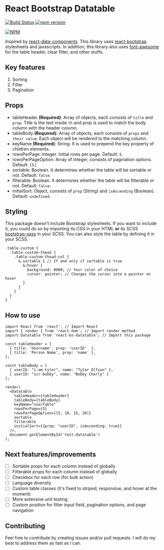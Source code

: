 # React Bootstrap Datatable

[![Build Status](https://travis-ci.org/Imballinst/react-bs-datatable.svg?branch=master)](https://travis-ci.org/Imballinst/react-bs-datatable)
[![npm version](https://badge.fury.io/js/react-bs-datatable.svg)](https://badge.fury.io/js/react-bs-datatable)

[![NPM](https://nodei.co/npm/react-bs-datatable.png)](https://nodei.co/npm/react-bs-datatable/)

Inspired by [react-data-components](https://github.com/carlosrocha/react-data-components). This library uses [react-bootstrap](http://react-bootstrap.github.io/) stylesheets and javascripts. In addition, this library also uses [font-awesome](http://fontawesome.io/) for the table header, clear filter, and other stuffs.

## Key features

1. Sorting
2. Filter
3. Pagination

## Props

* tableHeader **(Required)**: Array of objects, each consists of `title` and `prop`. Title is the text inside `th` and prop is used to match the body column with the header column.
* tableBody **(Required)**: Array of objects, each consists of `props` and `their value`. Each object will be rendered to the matching column.
* keyName **(Required)**: String. It is used to prepend the key property of children elements.
* rowsPerPage: Integer. Initial rows per page. Default: `5`.
* rowsPerPageOption: Array of integer, consists of pagination options. Default: `[5]`.
* sortable: Boolean. It determines whether the table will be sortable or not. Default: `false`.
* filterable: Boolean. It determines whether the table will be filterable or not. Default: `false`.
* initialSort: Object, consists of `prop` (String) and `isAscending` (Boolean). Default: `undefined`.

## Styling

This package doesn't include Bootstrap stylesheets. If you want to include it, you could do so by importing its CSS in your HTML **or** its SCSS [bootstrap-sass](https://github.com/twbs/bootstrap-sass) in your SCSS. You can also style the table by defining it in your SCSS.

```
.table-custom {
  .table-custom-thead {
    .table-custom-thead-col {
      &.sortable { // If and only if sortable is true
        &:hover {
          background: #000; // Your color of choice
          cursor: pointer; // Changes the cursor into a pointer on hover
        }
      }
    }
  }
}
```

## How to use

```
import React from 'react'; // Import React
import { render } from 'react-dom'; // Import render method
import Datatable from 'react-bs-datatable'; // Import this package

const tableHeader = [
  { title: 'Username', prop: 'userID'  },
  { title: 'Person Name', prop: 'name' },
];

const tableBody = [
  { userID: "i-am-tyler", name: "Tyler Olfson" },
  { userID: "sir-bobby", name: "Bobby Charly" }
];

render(
  <Datatable
    tableHeader={tableHeader}
    tableBody={tableBody}
    keyName="userTable"
    rowsPerPage={5}
    rowsPerPageOption={[5, 10, 15, 20]}
    sortable
    filterable
    initialSort={{prop: "userID", isAscending: true}}
  />,
  document.getElementById('test-datatable')
);
```

## Next features/improvements

- [ ] Sortable props for each column instead of globally
- [ ] Filterable props for each column instead of globally
- [ ] Checkbox for each row (for bulk action)
- [ ] Language diversity
- [ ] Custom table classes (it's fixed to striped, responsive, and hover at the moment)
- [ ] More extensive unit testing
- [ ] Custom position for filter input field, pagination options, and page navigation

## Contributing

Feel free to contribute by creating issues and/or pull requests. I will do my best to address them as fast as I can.
